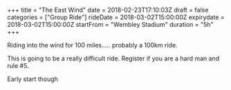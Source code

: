 +++
title = "The East Wind"
date = 2018-02-23T17:10:03Z
draft =  false
categories = ["Group Ride"]
rideDate = 2018-03-02T15:00:00Z
expirydate = 2018-03-02T15:00:00Z
startFrom = "Wembley Stadium"
duration = "5h"
+++

Riding into the wind for 100 miles..... probably a 100km ride.

<!--more-->
This is going to be a really difficult ride.
Register if you are a hard man and rule #5.

Early start though
